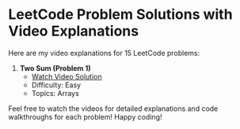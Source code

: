 # LeetCode Problem Solutions with Video Explanations

Here are my video explanations for 15 LeetCode problems:

1. **Two Sum (Problem 1)**
   - [Watch Video Solution](https://youtu.be/MFimXilUtYI?si=kEpwcw5AyWK8GpnJ)
   - Difficulty: Easy
   - Topics: Arrays




Feel free to watch the videos for detailed explanations and code walkthroughs for each problem!
Happy coding!